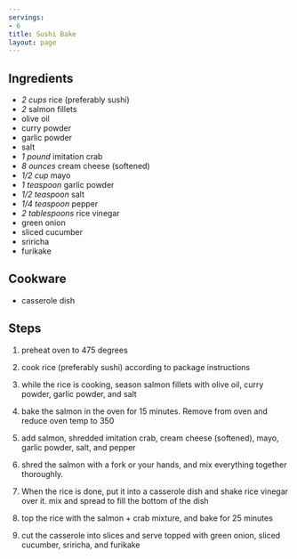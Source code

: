 ```yaml
---
servings:
- 6
title: Sushi Bake
layout: page
---
```



## Ingredients
- *2 cups* rice (preferably sushi)
- *2* salmon fillets
- olive oil
- curry powder
- garlic powder
- salt
- *1 pound* imitation crab
- *8 ounces* cream cheese (softened)
- *1/2 cup* mayo
- *1 teaspoon* garlic powder
- *1/2 teaspoon* salt
- *1/4 teaspoon* pepper
- *2 tablespoons* rice vinegar
- green onion
- sliced cucumber
- sriricha
- furikake

## Cookware
- casserole dish

## Steps
1. preheat oven to 475 degrees

2. cook rice (preferably sushi) according to package instructions

3. while the rice is cooking, season salmon fillets with olive oil, curry
powder, garlic powder, and salt

4. bake the salmon in the oven for 15 minutes. Remove from oven and reduce oven
temp to 350

5. add salmon, shredded imitation crab, cream cheese (softened), mayo, garlic
powder, salt, and pepper

6. shred the salmon with a fork or your hands, and mix everything together
thoroughly.

7. When the rice is done, put it into a casserole dish and shake rice vinegar
over it. mix and spread to fill the bottom of the dish

8. top the rice with the salmon + crab mixture, and bake for 25 minutes

9. cut the casserole into slices and serve topped with green onion, sliced
cucumber, sriricha, and furikake

